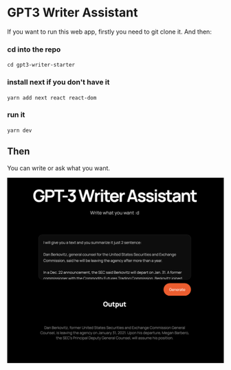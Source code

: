 # GPT3 Writer Assistant

If you want to run this web app, firstly you need to git clone it. And then:

### cd into the repo

`cd gpt3-writer-starter`

### install next if you don't have it

`yarn add next react react-dom`

### run it

`yarn dev`

## Then

You can write or ask what you want.

![A ss for web app](https://github.com/gryhkn/gpt3-writer-starter/blob/main/gpt3-writer.png)
